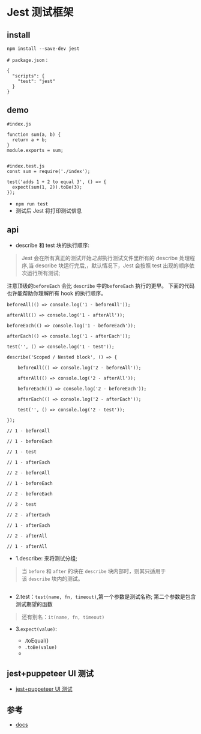 # Jest 测试框架

## [](https://github.com/fairyly/js-test/blob/master/1.2.2%20Jest%20%20%E6%B5%8B%E8%AF%95%E6%A1%86%E6%9E%B6.md#install)install

```
npm install --save-dev jest

# package.json：

{
  "scripts": {
    "test": "jest"
  }
}
```

## [](https://github.com/fairyly/js-test/blob/master/1.2.2%20Jest%20%20%E6%B5%8B%E8%AF%95%E6%A1%86%E6%9E%B6.md#demo)demo

```
#index.js

function sum(a, b) {
  return a + b;
}
module.exports = sum;


#index.test.js
const sum = require('./index');

test('adds 1 + 2 to equal 3', () => {
  expect(sum(1, 2)).toBe(3);
});
```

-   `npm run test`
-   测试后 Jest 将打印测试信息



## api

- describe 和 test 块的执行顺序:
>Jest 会在所有真正的测试开始*之前*执行测试文件里所有的 describe 处理程序,当 describe 块运行完后,，默认情况下，Jest 会按照 test 出现的顺序依次运行所有测试;

注意顶级的`beforeEach` 会比 `describe` 中的`beforeEach` 执行的更早。 下面的代码也许能帮助你理解所有 hook 的执行顺序。

```
beforeAll(() => console.log('1 - beforeAll'));

afterAll(() => console.log('1 - afterAll'));

beforeEach(() => console.log('1 - beforeEach'));

afterEach(() => console.log('1 - afterEach'));

test('', () => console.log('1 - test'));

describe('Scoped / Nested block', () => {

    beforeAll(() => console.log('2 - beforeAll'));

    afterAll(() => console.log('2 - afterAll'));

    beforeEach(() => console.log('2 - beforeEach'));

    afterEach(() => console.log('2 - afterEach'));

    test('', () => console.log('2 - test'));

});

// 1 - beforeAll

// 1 - beforeEach

// 1 - test

// 1 - afterEach

// 2 - beforeAll

// 1 - beforeEach

// 2 - beforeEach

// 2 - test

// 2 - afterEach

// 1 - afterEach

// 2 - afterAll

// 1 - afterAll
```

- 1.describe: 来将测试分组;
>当 `before` 和 `after` 的块在 `describe` 块内部时，则其只适用于该 `describe` 块内的测试。

```

```

- 2.test：`test(name, fn, timeout)`,第一个参数是测试名称; 第二个参数是包含测试期望的函数

>还有别名：`it(name, fn, timeout)`


- 3.`expect(value)`:

  - .toEqual()
  - `.toBe(value)`
  - 




## jest+puppeteer UI 测试

- [jest+puppeteer UI 测试](https://github.com/fairyly/puppeteer-study/blob/main/2.1.1%20jest%2Bpuppeteer%20UI%E8%87%AA%E5%8A%A8%E5%8C%96%E6%B5%8B%E8%AF%95.md)

## 参考
- [docs](https://jestjs.io/zh-Hans/docs)
